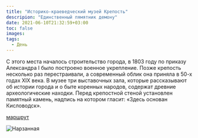 ```yaml
---
title: "Историко-краеведческий музей Крепость"
descripion: "Единственный пямятник демону"
date: 2021-06-10T21:32:59+03:00
toc: false
images:
tags:
  - День
---
```


С этого места началось строительство города, в 1803 году по приказу Александра I было построено военное укрепление. Позже крепость несколько раз перестраивали, а современный облик она приняла в 50-х годах XIX века. В музее три выставочных зала, которые рассказывают об истории города и о быте коренных народов, содержат древние археологические находки. Перед крепостной стеной установлен памятный камень, надпись на котором гласит: &laquo;Здесь основан Кисловодск&raquo;.


[маршрут](https://goo.gl/maps/9rtj8xCQRXoVL87N8)

![Нарзанная](/img/istoriko-kraevedcheskiy-muzey-krepost-700x465.jpg)
